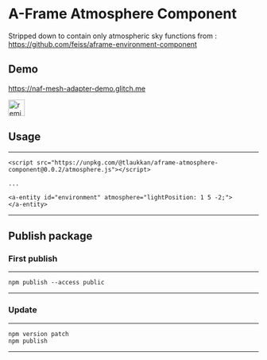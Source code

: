 # A-Frame Atmosphere Component

Stripped down to contain only atmospheric sky functions from : https://github.com/feiss/aframe-environment-component

## Demo

https://naf-mesh-adapter-demo.glitch.me

<!-- Remix Button --><a href="https://glitch.com/edit/#!/remix/naf-mesh-adapter-demo">  <img src="https://cdn.glitch.com/2bdfb3f8-05ef-4035-a06e-2043962a3a13%2Fremix%402x.png?1513093958726" alt="remix button" aria-label="remix" height="33"></a>

## Usage

---
    <script src="https://unpkg.com/@tlaukkan/aframe-atmosphere-component@0.0.2/atmosphere.js"></script>

    ...

    <a-entity id="environment" atmosphere="lightPosition: 1 5 -2;">
    </a-entity>
---

## Publish package

### First publish

---
    npm publish --access public
---

### Update

---
    npm version patch
    npm publish
---